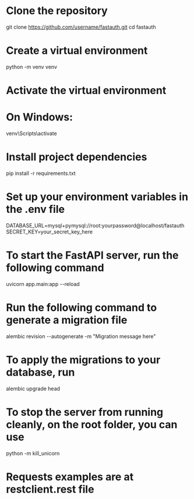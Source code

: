 # Clone the repository
git clone https://github.com/username/fastauth.git
cd fastauth

# Create a virtual environment
python -m venv venv

# Activate the virtual environment
# On Windows:
venv\Scripts\activate

# Install project dependencies
pip install -r requirements.txt

# Set up your environment variables in the .env file
DATABASE_URL=mysql+pymysql://root:yourpassword@localhost/fastauth
SECRET_KEY=your_secret_key_here

# To start the FastAPI server, run the following command
uvicorn app.main:app --reload

# Run the following command to generate a migration file
alembic revision --autogenerate -m "Migration message here"

# To apply the migrations to your database, run
alembic upgrade head

# To stop the server from running cleanly, on the root folder, you can use
python -m kill_unicorn

# Requests examples are at restclient.rest file